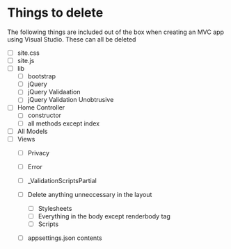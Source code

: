 # Things to delete
The following things are included out of the box when creating an MVC app using Visual Studio. These can all be deleted 

- [ ] site.css
- [ ] site.js
- [ ] lib
    - [ ] bootstrap
    - [ ] jQuery
    - [ ] jQuery Validaation
    - [ ] jQuery Validation Unobtrusive
- [ ] Home Controller
    - [ ] constructor
    - [ ] all methods except index
- [ ] All Models
- [ ] Views
    - [ ] Privacy
    - [ ] Error
    - [ ] _ValidationScriptsPartial
    - [ ] Delete anything unneccessary in the layout
        - [ ] Stylesheets
        - [ ] Everything in the body except renderbody tag
        - [ ] Scripts
    - [ ] appsettings.json contents

